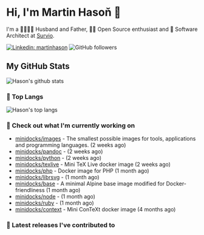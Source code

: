 # Hi, I'm Martin Hasoň 👋

I'm a 👨‍👩‍👧‍👦 Husband and Father, 🧑‍💻 Open Source enthusiast and 📐 Software Architect at [Survio](https://www.survio.com).

[![Linkedin: martinhason](https://img.shields.io/badge/-Martin%20Hasoň-blue?style=flat-square&logo=Linkedin&logoColor=white&link=https://www.linkedin.com/in/martinhason/)](https://www.linkedin.com/in/martinhason/)
![GitHub followers](https://img.shields.io/github/followers/hason?label=Follow&style=social)


## My GitHub Stats
![Hason's github stats](https://github-readme-stats.vercel.app/api?username=hason&show_icons=true&include_all_commits=true&theme=dracula&hide_border=true&hide_title=true)

### 💾 Top Langs
![Hason's top langs](https://github-readme-stats.vercel.app/api/top-langs/?username=hason&layout=compact&theme=dracula&hide_border=true&hide_title=true)

### 👷 Check out what I'm currently working on

- [minidocks/images](https://github.com/minidocks/images) - The smallest possible images for tools, applications and programming languages. (2 weeks ago)
- [minidocks/pandoc](https://github.com/minidocks/pandoc) -  (2 weeks ago)
- [minidocks/python](https://github.com/minidocks/python) -  (2 weeks ago)
- [minidocks/texlive](https://github.com/minidocks/texlive) - Mini TeX Live docker image (2 weeks ago)
- [minidocks/php](https://github.com/minidocks/php) - Docker image for PHP (1 month ago)
- [minidocks/librsvg](https://github.com/minidocks/librsvg) -  (1 month ago)
- [minidocks/base](https://github.com/minidocks/base) - A minimal Alpine base image modified for Docker-friendliness (1 month ago)
- [minidocks/node](https://github.com/minidocks/node) -  (1 month ago)
- [minidocks/ruby](https://github.com/minidocks/ruby) -  (1 month ago)
- [minidocks/context](https://github.com/minidocks/context) - Mini ConTeXt docker image (4 months ago)

### 🔭 Latest releases I've contributed to

